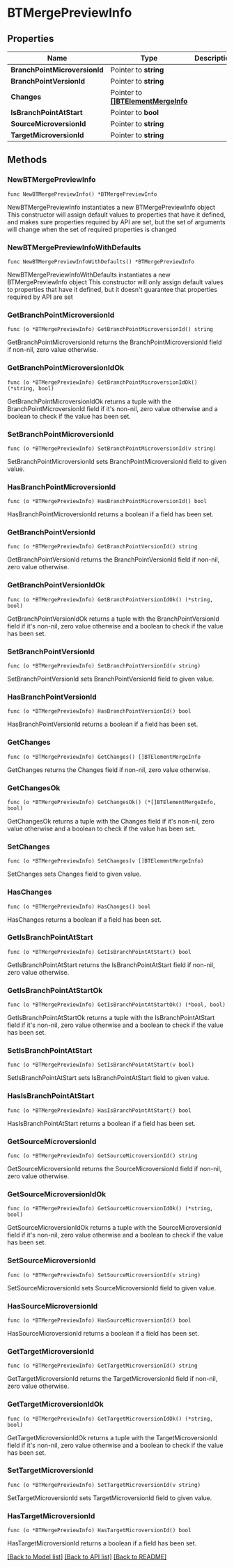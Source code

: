 # BTMergePreviewInfo

## Properties

Name | Type | Description | Notes
------------ | ------------- | ------------- | -------------
**BranchPointMicroversionId** | Pointer to **string** |  | [optional] 
**BranchPointVersionId** | Pointer to **string** |  | [optional] 
**Changes** | Pointer to [**[]BTElementMergeInfo**](BTElementMergeInfo.md) |  | [optional] 
**IsBranchPointAtStart** | Pointer to **bool** |  | [optional] 
**SourceMicroversionId** | Pointer to **string** |  | [optional] 
**TargetMicroversionId** | Pointer to **string** |  | [optional] 

## Methods

### NewBTMergePreviewInfo

`func NewBTMergePreviewInfo() *BTMergePreviewInfo`

NewBTMergePreviewInfo instantiates a new BTMergePreviewInfo object
This constructor will assign default values to properties that have it defined,
and makes sure properties required by API are set, but the set of arguments
will change when the set of required properties is changed

### NewBTMergePreviewInfoWithDefaults

`func NewBTMergePreviewInfoWithDefaults() *BTMergePreviewInfo`

NewBTMergePreviewInfoWithDefaults instantiates a new BTMergePreviewInfo object
This constructor will only assign default values to properties that have it defined,
but it doesn't guarantee that properties required by API are set

### GetBranchPointMicroversionId

`func (o *BTMergePreviewInfo) GetBranchPointMicroversionId() string`

GetBranchPointMicroversionId returns the BranchPointMicroversionId field if non-nil, zero value otherwise.

### GetBranchPointMicroversionIdOk

`func (o *BTMergePreviewInfo) GetBranchPointMicroversionIdOk() (*string, bool)`

GetBranchPointMicroversionIdOk returns a tuple with the BranchPointMicroversionId field if it's non-nil, zero value otherwise
and a boolean to check if the value has been set.

### SetBranchPointMicroversionId

`func (o *BTMergePreviewInfo) SetBranchPointMicroversionId(v string)`

SetBranchPointMicroversionId sets BranchPointMicroversionId field to given value.

### HasBranchPointMicroversionId

`func (o *BTMergePreviewInfo) HasBranchPointMicroversionId() bool`

HasBranchPointMicroversionId returns a boolean if a field has been set.

### GetBranchPointVersionId

`func (o *BTMergePreviewInfo) GetBranchPointVersionId() string`

GetBranchPointVersionId returns the BranchPointVersionId field if non-nil, zero value otherwise.

### GetBranchPointVersionIdOk

`func (o *BTMergePreviewInfo) GetBranchPointVersionIdOk() (*string, bool)`

GetBranchPointVersionIdOk returns a tuple with the BranchPointVersionId field if it's non-nil, zero value otherwise
and a boolean to check if the value has been set.

### SetBranchPointVersionId

`func (o *BTMergePreviewInfo) SetBranchPointVersionId(v string)`

SetBranchPointVersionId sets BranchPointVersionId field to given value.

### HasBranchPointVersionId

`func (o *BTMergePreviewInfo) HasBranchPointVersionId() bool`

HasBranchPointVersionId returns a boolean if a field has been set.

### GetChanges

`func (o *BTMergePreviewInfo) GetChanges() []BTElementMergeInfo`

GetChanges returns the Changes field if non-nil, zero value otherwise.

### GetChangesOk

`func (o *BTMergePreviewInfo) GetChangesOk() (*[]BTElementMergeInfo, bool)`

GetChangesOk returns a tuple with the Changes field if it's non-nil, zero value otherwise
and a boolean to check if the value has been set.

### SetChanges

`func (o *BTMergePreviewInfo) SetChanges(v []BTElementMergeInfo)`

SetChanges sets Changes field to given value.

### HasChanges

`func (o *BTMergePreviewInfo) HasChanges() bool`

HasChanges returns a boolean if a field has been set.

### GetIsBranchPointAtStart

`func (o *BTMergePreviewInfo) GetIsBranchPointAtStart() bool`

GetIsBranchPointAtStart returns the IsBranchPointAtStart field if non-nil, zero value otherwise.

### GetIsBranchPointAtStartOk

`func (o *BTMergePreviewInfo) GetIsBranchPointAtStartOk() (*bool, bool)`

GetIsBranchPointAtStartOk returns a tuple with the IsBranchPointAtStart field if it's non-nil, zero value otherwise
and a boolean to check if the value has been set.

### SetIsBranchPointAtStart

`func (o *BTMergePreviewInfo) SetIsBranchPointAtStart(v bool)`

SetIsBranchPointAtStart sets IsBranchPointAtStart field to given value.

### HasIsBranchPointAtStart

`func (o *BTMergePreviewInfo) HasIsBranchPointAtStart() bool`

HasIsBranchPointAtStart returns a boolean if a field has been set.

### GetSourceMicroversionId

`func (o *BTMergePreviewInfo) GetSourceMicroversionId() string`

GetSourceMicroversionId returns the SourceMicroversionId field if non-nil, zero value otherwise.

### GetSourceMicroversionIdOk

`func (o *BTMergePreviewInfo) GetSourceMicroversionIdOk() (*string, bool)`

GetSourceMicroversionIdOk returns a tuple with the SourceMicroversionId field if it's non-nil, zero value otherwise
and a boolean to check if the value has been set.

### SetSourceMicroversionId

`func (o *BTMergePreviewInfo) SetSourceMicroversionId(v string)`

SetSourceMicroversionId sets SourceMicroversionId field to given value.

### HasSourceMicroversionId

`func (o *BTMergePreviewInfo) HasSourceMicroversionId() bool`

HasSourceMicroversionId returns a boolean if a field has been set.

### GetTargetMicroversionId

`func (o *BTMergePreviewInfo) GetTargetMicroversionId() string`

GetTargetMicroversionId returns the TargetMicroversionId field if non-nil, zero value otherwise.

### GetTargetMicroversionIdOk

`func (o *BTMergePreviewInfo) GetTargetMicroversionIdOk() (*string, bool)`

GetTargetMicroversionIdOk returns a tuple with the TargetMicroversionId field if it's non-nil, zero value otherwise
and a boolean to check if the value has been set.

### SetTargetMicroversionId

`func (o *BTMergePreviewInfo) SetTargetMicroversionId(v string)`

SetTargetMicroversionId sets TargetMicroversionId field to given value.

### HasTargetMicroversionId

`func (o *BTMergePreviewInfo) HasTargetMicroversionId() bool`

HasTargetMicroversionId returns a boolean if a field has been set.


[[Back to Model list]](../README.md#documentation-for-models) [[Back to API list]](../README.md#documentation-for-api-endpoints) [[Back to README]](../README.md)


